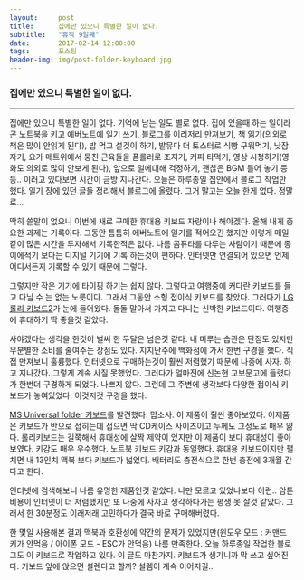 ```yaml
---
layout:	    post
title: 	    집에만 있으니 특별한 일이 없다.
subtitle:   "휴직 9일째"
date:       2017-02-14 12:00:00
tags:       포스팅
header-img: img/post-folder-keyboard.jpg
---
```


### 집에만 있으니 특별한 일이 없다.
----

집에만 있으니 특별한 일이 없다. 기억에 남는 일도 별로 없다. 집에 있을때 하는 일이라곤 노트북을 키고 에버노트에 일기 쓰기, 블로그를 이리저리 만져보기, 책 읽기(의외로 책은 많이 안읽게 된다), 밥 먹고 설겆이 하기, 발뮤다 더 토스터로 식빵 구워먹기, 낮잠 자기, 요가 매트위에서 뭉친 근육들을 폼롤러로 조지기, 커피 타먹기, 영상 시청하기(영화도 의외로 많이 안보게 된다), 앞으로 일에대해 걱정하기, 괜찮은 BGM 틀어 놓기 등등.. 이러고 있다보면 시간이 금방 지나간다. 오늘은 하루종일 집안에서 블로그 작업만 했다. 일기 장에 있던 글들 정리해서 블로그에 올렸다. 그거 말고는 오늘 한게 없다. 정말로...  

딱히 쓸말이 없으니 이번에 새로 구매한 휴대용 키보드 자랑이나 해야겠다. 올해 내게 중요한 과제는 기록이다. 그동안 틈틈히 에버노트에 일기를 적어오긴 했지만 이렇게 매일같이 많은 시간을 투자해서 기록한적은 없다. 나름 콤퓨타를 다루는 사람이기 때문에 종이에적기 보다는 디지털 기기에 기록 하는것이 편하다. 인터넷만 연결되어 있으면 언제 어디서든지 기록할 수 있기 때문에 그렇다.  

그렇지만 작은 기기에 타이핑 하기는 쉽지 않다. 그렇다고 여행중에 커다란 키보드를 들고 다닐 수 는 없는 노릇이다. 그래서 그동안 소형 접이식 키보드를 찾았다. 그러다가 [LG 롤리 키보드2](http://www.earlyadopter.co.kr/73096)가 눈에 들어왔다. 돌돌 말아서 가지고 다니는 신박한 키보드이다. 여행중에 휴대하기 딱 좋을것 같았다.  

사야겠다는 생각을 한것이 벌써 한 두달은 넘은것 같다. 내 미루는 습관은 단점도 있지만 무분별한 소비를 줄여주는 장점도 있다. 지지난주에 백화점에 가서 한번 구경을 했다. 직접 만져보니 훌륭했다. 인터넷으로 구매하는것이 훨씬 저렴했기 때문에 나중에 사자. 하고 지나갔다. 그렇게 계속 사질 못했었다. 그러다가 얼마전에 신논현 교보문고에 들렸다가 한번더 구경하게 되었다. 나쁘지 않다. 그런데 그 주변에 생각보다 다양한 접이식 키보드가 놓여있었다. 이것저것 구경을 했다.  

[MS Universal folder 키보드](https://www.microsoft.com/accessories/ko-kr/products/keyboards/universal-foldable-keyboard/gu5-00018)를 발견했다. 맙소사. 이 제품이 훨씬 좋아보였다. 이제품은 키보드가 반으로 접히는데 접으면 딱 CD케이스 사이즈이고 두께도 그정도로 매우 얆다. 롤리키보드는 길쭉해서 휴대성에 살짝 제약이 있지만 이 제품이 보다 휴대성이 좋아보였다. 키감도 매우 우수했다. 노트북 키보드 키감과 동일했다. 휴대용 키보드이지만 펼치면 내 13인치 맥북 보다 키보드가 넓었다. 배터리도 충전식으로 한번 충전에 3개월 간다고 한다.  

인터넷에 검색해보니 나름 유명한 제품인것 같았다. 나만 모르고 있었나보다 이런.. 암튼 비용이 인터넷이 더 저렴했지만 또 나중에 사자고 생각하다가는 평생 못 살것 같았다. 그래서 한 30분정도 이래저래 고민하다가 결국 바로 구매해버렸다.   

한 몇일 사용해본 결과 맥북과 호환성에 약간의 문제가 있었지만(윈도우 모드 : 커맨드 키가 안먹음 / 아이폰 모드 - ESC가 안먹음) 나름 만족한다. 오늘 하루종일 작업한 블로그도 이 키보드로 작업하고 있다. 이 글도 마찬가지. 키보드가 생기니까 막 쓰고 싶어진다. 키보드 앞에 앉으면 설렌다고 할까? 설렘이 계속 이어지길..  
